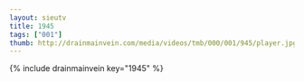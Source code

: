 ```yaml
--- 
layout: sieutv
title: 1945
tags: ["001"]
thumb: http://drainmainvein.com/media/videos/tmb/000/001/945/player.jpg
---
```

{% include drainmainvein key="1945" %} 
